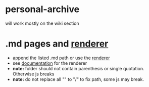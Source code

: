 # personal-archive
will work mostly on the wiki section


# .md pages and [renderer](https://b1tranger.github.io/archive/md_render.html)
- append the listed .md path or use the [renderer](https://b1tranger.github.io/archive/md_render.html)
- see [documentation](https://github.com/b1tranger/archive/blob/main/documentation_md_web_renderer.md) for the renderer
- **note:** folder should not contain parenthesis or single quotation. Otherwise js breaks
- **note:** do not replace all "\" to "/" to fix path, some js may break.
